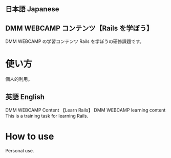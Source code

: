 ## 日本語 Japanese
## DMM WEBCAMP コンテンツ【Rails を学ぼう】
DMM WEBCAMP の学習コンテンツ Rails を学ぼうの研修課題です。

# 使い方
個人的利用。

## 英語 English
DMM WEBCAMP Content 【Learn Rails】
DMM WEBCAMP learning content This is a training task for learning Rails.

# How to use
Personal use.
